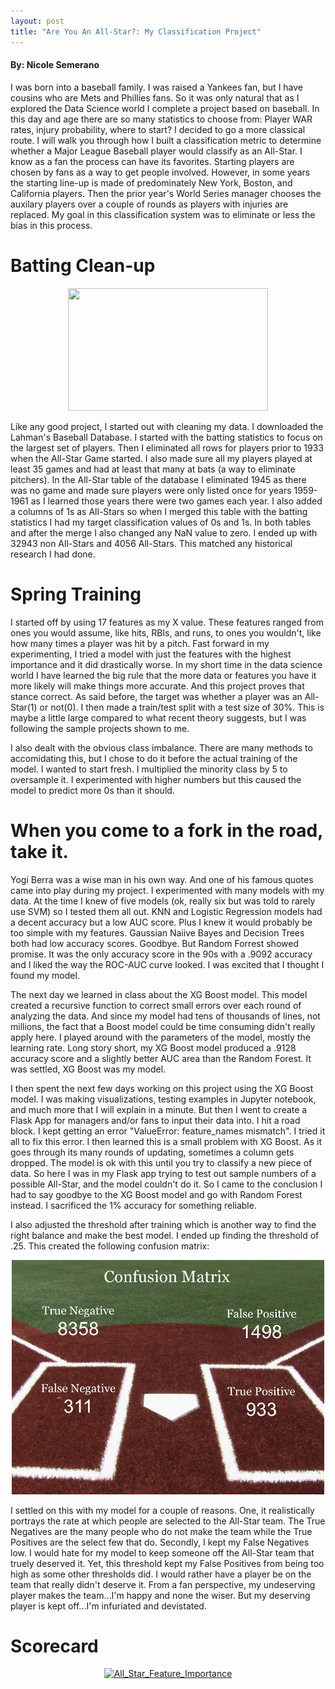 ```yaml
---
layout: post
title: "Are You An All-Star?: My Classification Project"
---
```


#### By: Nicole Semerano

I was born into a baseball family.  I was raised a Yankees fan, but I have cousins who are Mets and Phillies fans.  So it was only natural that as I explored the Data Science world I complete a project based on baseball.  In this day and age there are so many statistics to choose from:  Player WAR rates, injury probability, where to start?  I decided to go a more classical route.  I will walk you through how I built a classification metric to determine whether a Major League Baseball player would classify as an All-Star.  I know as a fan the process can have its favorites.  Starting players are chosen by fans as a way to get people involved.  However, in some years the starting line-up is made of predominately New York, Boston, and California players.  Then the prior year's World Series manager chooses the auxilary players over a couple of rounds as players with injuries are replaced.  My goal in this classification system was to eliminate or less the bias in this process.   

# Batting Clean-up

<p align="center">
  <img width="320" height="196" src="https://upload.wikimedia.org/wikipedia/commons/thumb/5/5d/Home_Plate_Maintenance_-_Lakewood_%283927470101%29.jpg/320px-Home_Plate_Maintenance_-_Lakewood_%283927470101%29.jpg">
</p>

Like any good project, I started out with cleaning my data.  I downloaded the Lahman's Baseball Database.  I started with the batting statistics to focus on the largest set of players.  Then I eliminated all rows for players prior to 1933 when the All-Star Game started.  I also made sure all my players played at least 35 games and had at least that many at bats (a way to eliminate pitchers).  In the All-Star table of the database I eliminated 1945 as there was no game and made sure players were only listed once for years 1959-1961 as I learned those years there were two games each year.  I also added a columns of 1s as All-Stars so when I merged this table with the batting statistics I had my target classification values of 0s and 1s.  In both tables and after the merge I also changed any NaN value to zero.  I ended up with 32943 non All-Stars and 4056 All-Stars.  This matched any historical research I had done.

# Spring Training

I started off by using 17 features as my X value.  These features ranged from ones you would assume, like hits, RBIs, and runs, to ones you wouldn't, like how many times a player was hit by a pitch.  Fast forward in my experimenting, I tried a model with just the features with the highest importance and it did drastically worse.  In my short time in the data science world I have learned the big rule that the more data or features you have it more likely will make things more accurate.  And this project proves that stance correct.  As said before, the target was whether a player was an All-Star(1) or not(0).  I then made a train/test split with a test size of 30%.  This is maybe a little large compared to what recent theory suggests, but I was following the sample projects shown to me.  

I also dealt with the obvious class imbalance.  There are many methods to accomidating this, but I chose to do it before the actual training of the model.  I wanted to start fresh.  I multiplied the minority class by 5 to oversample it.  I experimented with higher numbers but this caused the model to predict more 0s than it should.  

# When you come to a fork in the road, take it.

Yogi Berra was a wise man in his own way.  And one of his famous quotes came into play during my project.  I experimented with many models with my data.  At the time I knew of five models (ok, really six but was told to rarely use SVM) so I tested them all out. KNN and Logistic Regression models had a decent accuracy but a low AUC score.  Plus I knew it would probably be too simple with my features. Gaussian Naiive Bayes and Decision Trees both had low accuracy scores.  Goodbye.  But Random Forrest showed promise.  It was the only accuracy score in the 90s with a .9092 accuracy and I liked the way the ROC-AUC curve looked.  I was excited that I thought I found my model.

The next day we learned in class about the XG Boost model.  This model created a recursive function to correct small errors over each round of analyzing the data.  And since my model had tens of thousands of lines, not millions, the fact that a Boost model could be time consuming didn't really apply here.  I played around with the parameters of the model, mostly the learning rate.  Long story short, my XG Boost model produced a .9128 accuracy score and a slightly better AUC area than the Random Forest.  It was settled, XG Boost was my model.  

I then spent the next few days working on this project using the XG Boost model.  I was making visualizations, testing examples in Jupyter notebook, and much more that I will explain in a minute.  But then I went to create a Flask App for managers and/or fans to input their data into.  I hit a road block.  I kept getting an error "ValueError: feature_names mismatch".  I tried it all to fix this error.  I then learned this is a small problem with XG Boost.  As it goes through its many rounds of updating, sometimes a column gets dropped.  The model is ok with this until you try to classify a new piece of data.  So here I was in my Flask app trying to test out sample numbers of a possible All-Star, and the model couldn't do it.  So I came to the conclusion I had to say goodbye to the XG Boost model and go with Random Forest instead. I sacrificed the 1% accuracy for something reliable.


I also adjusted the threshold after training which is another way to find the right balance and make the best model.  I ended up finding the threshold of .25.  This created the following confusion matrix:

<p align="center">
  <img width="500" height="375" src="../images/ConfusionMatrix.PNG" alt="Confusion Matrix">
</p>

I settled on this with my model for a couple of reasons.  One, it realistically portrays the rate at which people are selected to the All-Star team.  The True Negatives are the many people who do not make the team while the True Positives are the select few that do.  Secondly, I kept my False Negatives low.  I would hate for my model to keep someone off the All-Star team that truely deserved it.  Yet, this threshold kept my False Positives from being too high as some other thresholds did.  I would rather have a player be on the team that really didn't deserve it.  From a fan perspective, my undeserving player makes the team...I'm happy and none the wiser.  But my deserving player is kept off...I'm infuriated and devistated.

# Scorecard
<div>
    <a href="https://plotly.com/~nicole.semerano/1/?share_key=52HVgknBtJDJ80qU5ftyXE" target="_blank" title="All_Star_Feature_Importance" style="display: block; text-align: center;"><img src="https://plotly.com/~nicole.semerano/1.png?share_key=52HVgknBtJDJ80qU5ftyXE" alt="All_Star_Feature_Importance" style="max-width: 100%;width: 600px;"  width="600" onerror="this.onerror=null;this.src='https://plotly.com/404.png';" /></a>
    <script data-plotly="nicole.semerano:1" src="https://plotly.com/embed.js" async></script>
</div>

